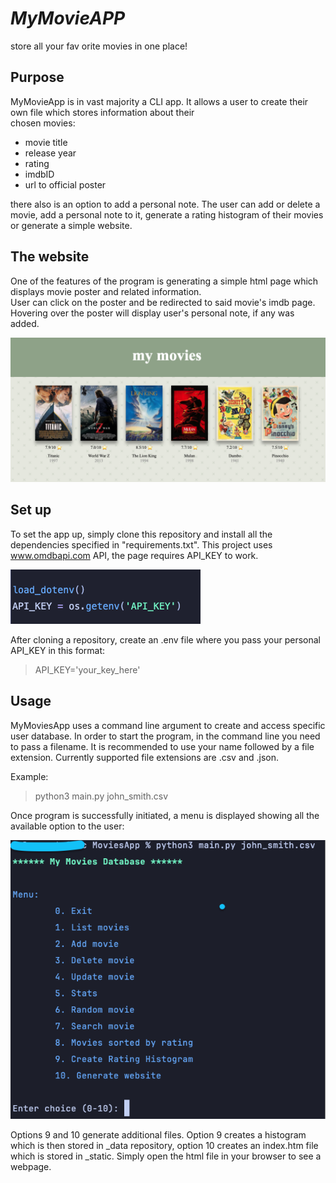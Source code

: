 # ***MyMovieAPP***
store all your fav
orite movies in one place!

## Purpose

MyMovieApp is in vast majority a CLI app. It allows a user to create their own file which stores information about their  
chosen movies:
* movie title
* release year
* rating
* imdbID 
* url to official poster

there also is an option to add a personal note. 
The user can add or delete a movie, add a personal note to it, generate a rating histogram of their movies or generate a simple website.

## The website
One of the features of the program is generating a simple html page which displays movie poster and related information.  
User can click on the poster and be redirected to said movie's imdb page.
Hovering over the poster will display user's personal note, if any was added.

![web_page.png](_images/web_page.png)

## Set up

To set the app up, simply clone this repository and install all the dependencies specified in "requirements.txt".
This project uses www.omdbapi.com API, the page requires API_KEY to work.

![add_key.png](_images/add_key.png)

After cloning a repository, create an .env file where you pass your personal API_KEY in this format:

> API_KEY='your_key_here'

## Usage
MyMoviesApp uses a command line argument to create and access specific user database. In order to start the program, in  the command line you need to pass a filename.
It is recommended to use your name followed by a file extension. Currently supported file extensions are .csv and .json.

Example:
>python3 main.py john_smith.csv

Once program is successfully initiated, a menu is displayed showing all the available option to the user:

![menu.png](_images/menu.png)

Options 9 and 10 generate additional files.
Option 9 creates a histogram which is then stored in _data repository, option 10 creates an index.htm file which is stored in _static. Simply open the html file in your browser to see a webpage.


